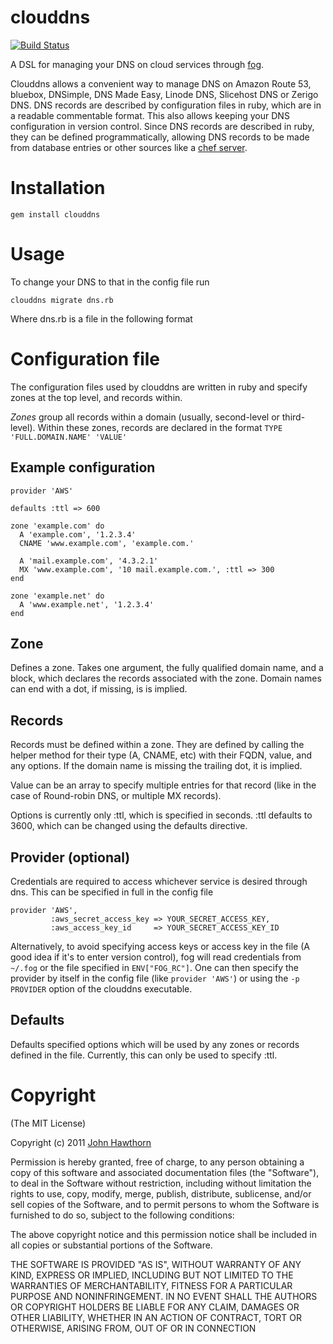 clouddns
========

[![Build Status](https://travis-ci.org/jhawthorn/clouddns.svg?branch=master)](https://travis-ci.org/jhawthorn/clouddns)

A DSL for managing your DNS on cloud services through [fog](http://fog.io/).

Clouddns allows a convenient way to manage DNS on Amazon Route 53, bluebox, DNSimple, DNS Made Easy, Linode DNS, Slicehost DNS or Zerigo DNS.
DNS records are described by configuration files in ruby, which are in a readable commentable format.
This also allows keeping your DNS configuration in version control.
Since DNS records are described in ruby, they can be defined programmatically, allowing DNS records to be made from database entries or other sources like a [chef server](http://www.opscode.com/chef/).

Installation
============

    gem install clouddns

Usage
=====

To change your DNS to that in the config file run

    clouddns migrate dns.rb

Where dns.rb is a file in the following format

Configuration file
==================

The configuration files used by clouddns are written in ruby and specify zones at the top level, and records within.

*Zones* group all records within a domain (usually, second-level or third-level).
Within these zones, records are declared in the format `TYPE 'FULL.DOMAIN.NAME' 'VALUE'`

Example configuration
---------------------

    provider 'AWS'

    defaults :ttl => 600

    zone 'example.com' do
      A 'example.com', '1.2.3.4'
      CNAME 'www.example.com', 'example.com.'

      A 'mail.example.com', '4.3.2.1'
      MX 'www.example.com', '10 mail.example.com.', :ttl => 300
    end

    zone 'example.net' do
      A 'www.example.net', '1.2.3.4'
    end

Zone
----

Defines a zone. Takes one argument, the fully qualified domain name, and a block, which declares the records associated with the zone.
Domain names can end with a dot, if missing, is is implied.

Records
-------

Records must be defined within a zone.
They are defined by calling the helper method for their type (A, CNAME, etc) with their FQDN, value, and any options.
If the domain name is missing the trailing dot, it is implied.

Value can be an array to specify multiple entries for that record (like in the case of Round-robin DNS, or multiple MX records).

Options is currently only :ttl, which is specified in seconds. :ttl defaults to 3600, which can be changed using the defaults directive.

Provider (optional)
-------------------

Credentials are required to access whichever service is desired through dns.
This can be specified in full in the config file

    provider 'AWS',
             :aws_secret_access_key => YOUR_SECRET_ACCESS_KEY,
             :aws_access_key_id     => YOUR_SECRET_ACCESS_KEY_ID

Alternatively, to avoid specifying access keys or access key in the file (A good idea if it's to enter version control),
fog will read credentials from `~/.fog` or the file specified in `ENV["FOG_RC"]`.
One can then specify the provider by itself in the config file (like `provider 'AWS'`) or using the `-p PROVIDER` option of the clouddns executable.

Defaults
--------

Defaults specified options which will be used by any zones or records defined in the file.
Currently, this can only be used to specify :ttl.


Copyright
=========

(The MIT License)

Copyright (c) 2011 [John Hawthorn](http://www.johnhawthorn.com/)

Permission is hereby granted, free of charge, to any person obtaining
a copy of this software and associated documentation files (the
"Software"), to deal in the Software without restriction, including
without limitation the rights to use, copy, modify, merge, publish,
distribute, sublicense, and/or sell copies of the Software, and to
permit persons to whom the Software is furnished to do so, subject to
the following conditions:

The above copyright notice and this permission notice shall be
included in all copies or substantial portions of the Software.

THE SOFTWARE IS PROVIDED "AS IS", WITHOUT WARRANTY OF ANY KIND,
EXPRESS OR IMPLIED, INCLUDING BUT NOT LIMITED TO THE WARRANTIES OF
MERCHANTABILITY, FITNESS FOR A PARTICULAR PURPOSE AND
NONINFRINGEMENT. IN NO EVENT SHALL THE AUTHORS OR COPYRIGHT HOLDERS BE
LIABLE FOR ANY CLAIM, DAMAGES OR OTHER LIABILITY, WHETHER IN AN ACTION
OF CONTRACT, TORT OR OTHERWISE, ARISING FROM, OUT OF OR IN CONNECTION

